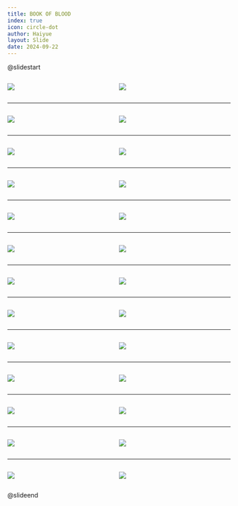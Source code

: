 ```yaml
---
title: BOOK OF BLOOD
index: true
icon: circle-dot
author: Haiyue
layout: Slide
date: 2024-09-22
---
```

 
@slidestart

<div style="display:flex">
<div style="flex:1">

![](https://raw.githubusercontent.com/yclord/reading/refs/heads/master/english/Level-V/BOOK%20OF%20BLOOD/001.webp)
</div>
<div style="flex:1">

![](https://raw.githubusercontent.com/yclord/reading/refs/heads/master/english/Level-V/BOOK%20OF%20BLOOD/002.webp)
</div>
</div>

---

<div style="display:flex">
<div style="flex:1">

![](https://raw.githubusercontent.com/yclord/reading/refs/heads/master/english/Level-V/BOOK%20OF%20BLOOD/003.webp)
</div>
<div style="flex:1">

![](https://raw.githubusercontent.com/yclord/reading/refs/heads/master/english/Level-V/BOOK%20OF%20BLOOD/004.webp)
</div>
</div>

---

<div style="display:flex">
<div style="flex:1">

![](https://raw.githubusercontent.com/yclord/reading/refs/heads/master/english/Level-V/BOOK%20OF%20BLOOD/005.webp)
</div>
<div style="flex:1">

![](https://raw.githubusercontent.com/yclord/reading/refs/heads/master/english/Level-V/BOOK%20OF%20BLOOD/006.webp)
</div>
</div>

---

<div style="display:flex">
<div style="flex:1">

![](https://raw.githubusercontent.com/yclord/reading/refs/heads/master/english/Level-V/BOOK%20OF%20BLOOD/007.webp)
</div>
<div style="flex:1">

![](https://raw.githubusercontent.com/yclord/reading/refs/heads/master/english/Level-V/BOOK%20OF%20BLOOD/008.webp)
</div>
</div>

---

<div style="display:flex">
<div style="flex:1">

![](https://raw.githubusercontent.com/yclord/reading/refs/heads/master/english/Level-V/BOOK%20OF%20BLOOD/009.webp)
</div>
<div style="flex:1">

![](https://raw.githubusercontent.com/yclord/reading/refs/heads/master/english/Level-V/BOOK%20OF%20BLOOD/010.webp)
</div>
</div>

---

<div style="display:flex">
<div style="flex:1">

![](https://raw.githubusercontent.com/yclord/reading/refs/heads/master/english/Level-V/BOOK%20OF%20BLOOD/011.webp)
</div>
<div style="flex:1">

![](https://raw.githubusercontent.com/yclord/reading/refs/heads/master/english/Level-V/BOOK%20OF%20BLOOD/012.webp)
</div>
</div>

---

<div style="display:flex">
<div style="flex:1">

![](https://raw.githubusercontent.com/yclord/reading/refs/heads/master/english/Level-V/BOOK%20OF%20BLOOD/013.webp)
</div>
<div style="flex:1">

![](https://raw.githubusercontent.com/yclord/reading/refs/heads/master/english/Level-V/BOOK%20OF%20BLOOD/014.webp)
</div>
</div>

---

<div style="display:flex">
<div style="flex:1">

![](https://raw.githubusercontent.com/yclord/reading/refs/heads/master/english/Level-V/BOOK%20OF%20BLOOD/015.webp)
</div>
<div style="flex:1">

![](https://raw.githubusercontent.com/yclord/reading/refs/heads/master/english/Level-V/BOOK%20OF%20BLOOD/016.webp)
</div>
</div>

---

<div style="display:flex">
<div style="flex:1">

![](https://raw.githubusercontent.com/yclord/reading/refs/heads/master/english/Level-V/BOOK%20OF%20BLOOD/017.webp)
</div>
<div style="flex:1">

![](https://raw.githubusercontent.com/yclord/reading/refs/heads/master/english/Level-V/BOOK%20OF%20BLOOD/018.webp)
</div>
</div>

---

<div style="display:flex">
<div style="flex:1">

![](https://raw.githubusercontent.com/yclord/reading/refs/heads/master/english/Level-V/BOOK%20OF%20BLOOD/019.webp)
</div>
<div style="flex:1">

![](https://raw.githubusercontent.com/yclord/reading/refs/heads/master/english/Level-V/BOOK%20OF%20BLOOD/020.webp)
</div>
</div>

---

<div style="display:flex">
<div style="flex:1">

![](https://raw.githubusercontent.com/yclord/reading/refs/heads/master/english/Level-V/BOOK%20OF%20BLOOD/021.webp)
</div>
<div style="flex:1">

![](https://raw.githubusercontent.com/yclord/reading/refs/heads/master/english/Level-V/BOOK%20OF%20BLOOD/022.webp)
</div>
</div>

---

<div style="display:flex">
<div style="flex:1">

![](https://raw.githubusercontent.com/yclord/reading/refs/heads/master/english/Level-V/BOOK%20OF%20BLOOD/023.webp)
</div>
<div style="flex:1">

![](https://raw.githubusercontent.com/yclord/reading/refs/heads/master/english/Level-V/BOOK%20OF%20BLOOD/024.webp)
</div>
</div>

---

<div style="display:flex">
<div style="flex:1">

![](https://raw.githubusercontent.com/yclord/reading/refs/heads/master/english/Level-V/BOOK%20OF%20BLOOD/025.webp)
</div>
<div style="flex:1">

![](https://raw.githubusercontent.com/yclord/reading/refs/heads/master/english/Level-V/BOOK%20OF%20BLOOD/026.webp)
</div>
</div>

@slideend